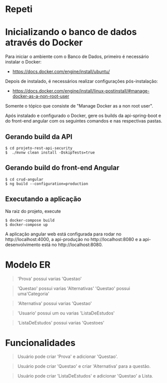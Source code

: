 # Repeti

# Inicializando o banco de dados através do Docker
Para iniciar o ambiente com o Banco de Dados, primeiro é necessário instalar o Docker:
- https://docs.docker.com/engine/install/ubuntu/

Depois de instalado, é necessários realizar configurações pós-instalação:
- https://docs.docker.com/engine/install/linux-postinstall/#manage-docker-as-a-non-root-user

Somente o tópico que consiste de "Manage Docker as a non root user".

Após instalado e configurado o Docker, gere os builds da api-spring-boot e do front-end angular com os seguintes comandos e nas respectivas pastas.

## Gerando build da API

```console
$ cd projeto-rest-api-security
$  ./mvnw clean install -DskipTests=true
```

## Gerando build do front-end Angular

```console
$ cd crud-angular
$ ng build --configuration=production
```

## Executando a aplicação

Na raiz do projeto, execute

```console
$ docker-compose build
$ docker-compose up
```

A aplicação angular web está configurada para rodar no http://localhost:4000, a api-produção no http://localhost:8080 e a api-desenvolvimento está no http://localhost:8080.

# Modelo ER

> 'Prova' possui varias 'Questao' 

> 'Questao' possui varias 'Alternativas'
> 'Questao' possui uma'Categoria'  

> 'Alternativa' possui varias 'Questao'  

> 'Usuario' possui um ou varias 'ListaDeEstudos'  

> 'ListaDeEstudos' possui varias 'Questoes'


# Funcionalidades

> Usuário pode criar 'Prova' e adicionar 'Questao'.

> Usuário pode criar 'Questao' e criar 'Alternativa' para a questão.

> Usuário pode criar 'ListaDeEstudos' e adicionar 'Questao' a Lista.
